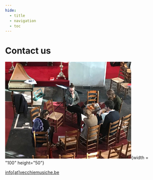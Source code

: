 ```yaml
---
hide:
  - title
  - navigation
  - toc
---
```


# Contact us

![contact_us](../assets/images/contact_us.jpg){width = "100" height="50"}

[info\[at\]vecchiemusiche.be](mailto:info@vecchiemusiche.be)